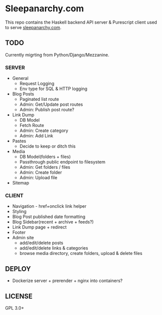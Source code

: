 # Sleepanarchy.com

This repo contains the Haskell backend API server & Purescript client used to
serve [sleepanarchy.com](https://sleepanarchy.com).

## TODO

Currently migrting from Python/Django/Mezzanine.

### SERVER

* General
    * Request Logging
    * Env type for SQL & HTTP logging
* Blog Posts
    * Paginated list route
    * Admin: Get/Update post routes
    * Admin: Publish post route?
* Link Dump
    * DB Model
    * Fetch Route
    * Admin: Create category
    * Admin: Add Link
* Pastes
    * Decide to keep or ditch this
* Media
    * DB Model(folders + files)
    * Passthrough public endpoint to filesystem
    * Admin: Get folders / files
    * Admin: Create folder
    * Admin: Upload file
* Sitemap


### CLIENT

* Navigation - href+onclick link helper
* Styling
* Blog Post published date formatting
* Blog Sidebar(recent + archive + feeds?)
* Link Dump page + redirect
* Footer
* Admin site
    * add/edit/delete posts
    * add/edit/delete links & categories
    * browse media directory, create folders, upload & delete files


## DEPLOY

* Dockerize server + prerender + nginx into containers?


## LICENSE

GPL 3.0+
